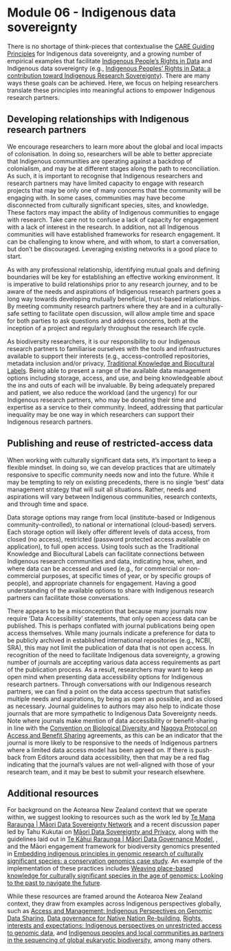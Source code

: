 # Module 06 - Indigenous data sovereignty

There is no shortage of think-pieces that contextualise the [CARE Guiding Principles](https://www.gida-global.org/care) for Indigenous data sovereignty, and a growing number of empirical examples that facilitate [Indigenous People’s Rights in Data](https://www.gida-global.org/new-page-1) and Indigenous data sovereignty (e.g., [Indigenous Peoples’ Rights in Data: a contribution toward Indigenous Research Sovereignty]( https://doi.org/10.3389/frma.2023.1173805)). There are many ways these goals can be achieved. Here, we focus on helping researchers translate these principles into meaningful actions to empower Indigenous research partners.  

## Developing relationships with Indigenous research partners

We encourage researchers to learn more about the global and local impacts of colonisation. In doing so, researchers will be able to better appreciate that Indigenous communities are operating against a backdrop of colonialism, and may be at different stages along the path to reconciliation. As such, it is important to recognise that Indigenous researchers and research partners may have limited capacity to engage with research projects that may be only one of many concerns that the community will be engaging with. In some cases, communities may have become disconnected from culturally significant species, sites, and knowledge. These factors may impact the ability of Indigenous communities to engage with research. Take care not to confuse a lack of capacity for engagement with a lack of interest in the research. In addition, not all Indigenous communities will have established frameworks for research engagement. It can be challenging to know where, and with whom, to start a conversation, but don’t be discouraged. Leveraging existing networks is a good place to start.

As with any professional relationship, identifying mutual goals and defining boundaries will be key for establishing an effective working environment. It is imperative to build relationships prior to any research journey, and to be aware of the needs and aspirations of Indigenous research partners goes a long way towards developing mutually beneficial, trust-based relationships. By meeting community research partners where they are and in a culturally-safe setting to facilitate open discussion, will allow ample time and space for both parties to ask questions and address concerns, both at the inception of a project and regularly throughout the research life cycle. 

As biodiversity researchers, it is our responsibility to our Indigenous research partners to familiarise ourselves with the tools and infrastructures available to support their interests (e.g., access-controlled repositories, metadata inclusion and/or privacy, [Traditional Knowledge and Biocultural Labels](https://localcontexts.org/labels/traditional-knowledge-labels/). Being able to present a range of the available data management options including storage, access, and use, and being knowledgeable about the ins and outs of each will be invaluable. By being adequately prepared and patient, we also reduce the workload (and the urgency) for our Indigenous research partners, who may be donating their time and expertise as a service to their community. Indeed, addressing that particular inequality may be one way in which researchers can support their Indigenous research partners.

## Publishing and reuse of restricted-access data

When working with culturally significant data sets, it’s important to keep a flexible mindset. In doing so, we can develop practices that are ultimately responsive to specific community needs now and into the future. While it may be tempting to rely on existing precedents, there is no single ‘best’ data management strategy that will suit all situations. Rather, needs and aspirations will vary between Indigenous communities, research contexts, and through time and space.

Data storage options may range from local (institute-based or Indigenous community-controlled), to national or international (cloud-based) servers. Each storage option will likely offer different levels of data access, from closed (no access), restricted (password protected access available on application), to full open access. Using tools such as the Traditional Knowledge and Biocultural Labels can facilitate connections between Indigenous research communities and data, indicating how, when, and where data can be accessed and used (e.g., for commercial or non-commercial purposes, at specific times of year, or by specific groups of people), and appropriate channels for engagement. Having a good understanding of the available options to share with Indigenous research partners can facilitate those conversations. 

There appears to be a misconception that because many journals now require ‘Data Accessibility’ statements, that only open access data can be published. This is perhaps conflated with journal publications being open access themselves. While many journals indicate a preference for data to be publicly archived in established international repositories (e.g., NCBI, SRA), this may not limit the publication of data that is not open access. In recognition of the need to facilitate Indigenous data sovereignty, a growing number of journals are accepting various data access requirements as part of the publication process. As a result, researchers may want to keep an open mind when presenting data accessibility options for Indigenous research partners. Through conversations with our Indigenous research partners, we can find a point on the data access spectrum that satisfies multiple needs and aspirations, by being as open as possible, and as closed as necessary. Journal guidelines to authors may also help to indicate those journals that are more sympathetic to Indigenous Data Sovereignty needs. Note where journals make mention of data accessibility or benefit-sharing in line with the [Convention on Biological Diversity ](https://www.cbd.int/decisions/cop/?m=cop-15) and [Nagoya Protocol on Access and Benefit Sharing](https://www.cbd.int/abs/about/default.shtml/) agreements, as this can be an indicator that the journal is more likely to be responsive to the needs of Indigenous partners where a limited data access model has been agreed on. If there is push-back from Editors around data accessibility, then that may be a red flag indicating that the journal’s values are not well-aligned with those of your research team, and it may be best to submit your research elsewhere.

## Additional resources

For background on the Aotearoa New Zealand context that we operate within, we suggest looking to resources such as the work led by [Te Mana Raraunga | Māori Data Sovereignty Network](https://www.temanararaunga.maori.nz/) and a recent discussion paper led by Tahu Kukutai on [Māori Data Sovereignty and Privacy](https://tengira.waikato.ac.nz/__data/assets/pdf_file/0004/961645/MDSov-and-Privacy_20March2023_v2.pdf), along with the guidelines laid out in [Te Kāhui Raraunga | Māori Data Governance Model](https://www.kahuiraraunga.io/_files/ugd/b8e45c_a5b7af8b688c4cd9b7583775c27da52e.pdf), , and the Māori engagement framework for biodiversity genomics presented in [Embedding indigenous principles in genomic research of culturally significant species: a conservation genomics case study](https://www.jstor.org/stable/26841832). An example of the implementation of these practices includes [Weaving place-based knowledge for culturally significant species in the age of genomics: Looking to the past to navigate the future](https://doi.org/10.1111/eva.13367). 

While these resources are framed around the Aotearoa New Zealand context, they draw from examples across Indigenous perspectives globally, such as [Access and Management: Indigenous Perspectives on Genomic Data Sharing](https://www.ncbi.nlm.nih.gov/pmc/articles/PMC6919970/), [Data governance for Native Nation Re-building](https://static1.squarespace.com/static/5d3799de845604000199cd24/t/5d6f9489dc105b0001ac1669/1567593609955/Policy_Brief_Data_Governance_for_Native_Nation_Rebuilding_Version_2%2Bcopy.pdf), [Rights, interests and expectations: Indigenous perspectives on unrestricted access to genomic data](https://doi.org/10.1038/s41576-020-0228-x), and [Indigenous peoples and local communities as partners in the sequencing of global eukaryotic biodiversity](https://doi.org/10.1038/s44185-023-00013-7), among many others.

